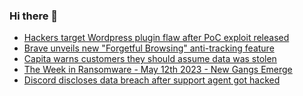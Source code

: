 ### Hi there 👋

<!--START_SECTION:feed-->
* [Hackers target Wordpress plugin flaw after PoC exploit released](https://www.bleepingcomputer.com/news/security/hackers-target-wordpress-plugin-flaw-after-poc-exploit-released/)
* [Brave unveils new "Forgetful Browsing" anti-tracking feature](https://www.bleepingcomputer.com/news/security/brave-unveils-new-forgetful-browsing-anti-tracking-feature/)
* [Capita warns customers they should assume data was stolen](https://www.bleepingcomputer.com/news/security/capita-warns-customers-they-should-assume-data-was-stolen/)
* [The Week in Ransomware - May 12th 2023 - New Gangs Emerge](https://www.bleepingcomputer.com/news/security/the-week-in-ransomware-may-12th-2023-new-gangs-emerge/)
* [Discord discloses data breach after support agent got hacked](https://www.bleepingcomputer.com/news/security/discord-discloses-data-breach-after-support-agent-got-hacked/)
<!--END_SECTION:feed-->

<!--
**frankenk/frankenk** is a ✨ _special_ ✨ repository because its `README.md` (this file) appears on your GitHub profile.

Here are some ideas to get you started:

- 🔭 I’m currently working on ...
- 🌱 I’m currently learning ...
- 👯 I’m looking to collaborate on ...
- 🤔 I’m looking for help with ...
- 💬 Ask me about ...
- 📫 How to reach me: ...
- 😄 Pronouns: ...
- ⚡ Fun fact: ...
-->



